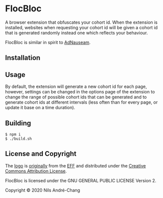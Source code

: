 # FlocBloc

A browser extension that obfuscates your cohort id. When the extension is
installed, websites when requesting your cohort id will be given a cohort id
that is generated randomly instead one which reflects your behaviour.

FlocBloc is similar in spirit to [AdNauseam][0].

## Installation

## Usage

By default, the extension will generate a new cohort id for each page, however,
settings can be changed in the options page of the extension to change the
range of possible cohort ids that can be generated and to generate cohort ids
at different intervals (less often than for every page, or update it base on a
time duration).

## Building

```
$ npm i
$ ./build.sh
```

## License and Copyright

The [logo](./assets/flocbloc-icon.png) is [originally][eff-logo-article] from
the [EFF][eff-copyright] and distributed under the [Creative Commons
Attribution License][ccal].

FlocBloc is licensed under the GNU GENERAL PUBLIC LICENSE Version 2.

Copyright © 2020 Nils André-Chang

[0]: https://adnauseam.io
[eff-logo-article]: https://www.eff.org/deeplinks/2021/03/google-testing-its-controversial-new-ad-targeting-tech-millions-browsers-heres
[eff-copyright]: https://www.eff.org/copyright
[ccal]: https://creativecommons.org/licenses/by/3.0/us/
